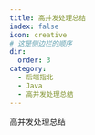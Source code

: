 ```yaml
---
title: 高并发处理总结
index: false
icon: creative
# 这是侧边栏的顺序
dir:
  order: 3
category:
  - 后端指北
  - Java
  - 高并发处理总结
---
```


高并发处理总结

